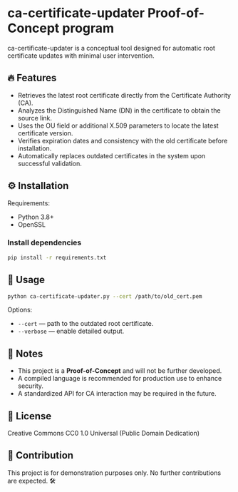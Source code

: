 # ca-certificate-updater Proof-of-Concept program

ca-certificate-updater is a conceptual tool designed for automatic root certificate updates with minimal user intervention.

## 🔥 Features
- Retrieves the latest root certificate directly from the Certificate Authority (CA).
- Analyzes the Distinguished Name (DN) in the certificate to obtain the source link.
- Uses the OU field or additional X.509 parameters to locate the latest certificate version.
- Verifies expiration dates and consistency with the old certificate before installation.
- Automatically replaces outdated certificates in the system upon successful validation.

## ⚙️ Installation
Requirements:
- Python 3.8+
- OpenSSL

### Install dependencies
```sh
pip install -r requirements.txt
```

## 🚀 Usage
```sh
python ca-certificate-updater.py --cert /path/to/old_cert.pem
```
Options:
- `--cert` — path to the outdated root certificate.
- `--verbose` — enable detailed output.

## 📌 Notes
- This project is a **Proof-of-Concept** and will not be further developed.
- A compiled language is recommended for production use to enhance security.
- A standardized API for CA interaction may be required in the future.

## 📜 License
Creative Commons CC0 1.0 Universal (Public Domain Dedication)

## 🤝 Contribution
This project is for demonstration purposes only. No further contributions are expected. 🛠
